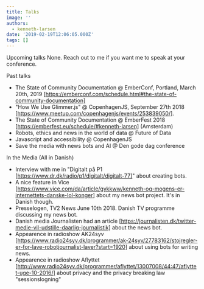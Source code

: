 ```yaml
---
title: Talks
image: ''
authors:
  - kenneth-larsen
date: '2019-02-19T12:06:05.000Z'
tags: []
---
```

Upcoming talks
None. Reach out to me if you want me to speak at your conference.

Past talks
 * The State of Community Documentation @ EmberConf, Portland, March 20th, 2019
   [https://emberconf.com/schedule.html#the-state-of-community-documentation]
 * "How We Use Glimmer.js" @ CopenhagenJS, September 27th 2018
   [https://www.meetup.com/copenhagenjs/events/253839050/].
 * The State of Community Documentation @ EmberFest 2018
   [https://emberfest.eu/schedule/#kenneth-larsen]  (Amsterdam)
 * Robots, ethics and news in the world of data @ Future of Data
 * Javascript and accessibility @ CopenhagenJS
 * Save the media with news bots and AI @ Den gode dag conference

In the Media
(All in Danish)

 * Interview with me in "Digitalt på P1
   [https://www.dr.dk/radio/p1/digitalt/digitalt-77]" about creating bots.
 * A nice feature in Vice
   [https://www.vice.com/da/article/gykkww/kenneth-og-mogens-er-internettets-danske-lol-konger] 
    about my news bot project. It's in Danish though.
 * Presselogen, TV2 News June 10th 2018. Danish TV programme discussing my news
   bot.
 * Danish media Journalisten had an article
   [https://journalisten.dk/twitter-medie-vil-udstille-daarlig-journalistik] 
   about the news bot.
 * Appearence in radioshow AK24syv
   [https://www.radio24syv.dk/programmer/ak-24syv/27783162/stojregler-er-for-lave-robotjournalist-laver?start=1920] 
    about using bots for writing news.
 * Appearence in radioshow Aflyttet
   [http://www.radio24syv.dk/programmer/aflyttet/13007008/44:47/aflyttet-uge-10-2016/] 
    about privacy and the privacy breaking law "sessionslogning"
